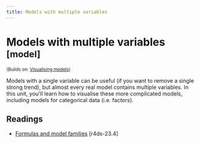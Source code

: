 ```yaml
---
title: Models with multiple variables
---
```


<!-- Generated automatically from model-multivariate.yml. Do not edit by hand -->

# Models with multiple variables <small class='model'>[model]</small>
<small>(Builds on: [Visualising models](model-vis.md))</small>

Models with a single variable can be useful (if you want to remove a single
strong trend), but almost every real model contains multiple variables. In
this unit, you'll learn how to visualise these more complicated models,
including models for categorical data (i.e. factors).

## Readings

  * [Formulas and model families](http://r4ds.had.co.nz/model-basics.html#formulas-and-model-families) [r4ds-23.4]




